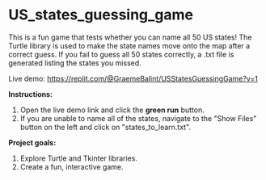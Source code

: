 # US_states_guessing_game

This is a fun game that tests whether you can name all 50 US states! The Turtle library is used to make the state names move onto the map after a correct guess. If you fail to guess all 50 states correctly, a .txt file is generated listing the states you missed. 

Live demo: https://replit.com/@GraemeBalint/USStatesGuessingGame?v=1

**Instructions:**

1. Open the live demo link and click the **green run** button. 
2. If you are unable to name all of the states, navigate to the "Show Files" button on the left and click on "states_to_learn.txt".

**Project goals:**

1. Explore Turtle and Tkinter libraries.
2. Create a fun, interactive game.
